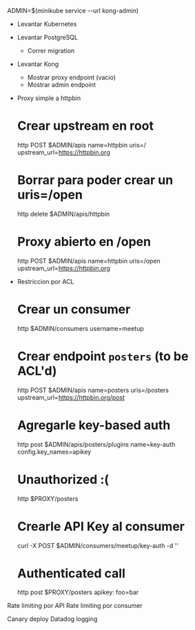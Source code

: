 ADMIN=$(minikube service --url kong-admin)

- Levantar Kubernetes
- Levantar PostgreSQL
    - Correr migration
- Levantar Kong
    - Mostrar proxy endpoint (vacio)
    - Mostrar admin endpoint

- Proxy simple a httpbin
    # Crear upstream en root
    http POST $ADMIN/apis name=httpbin uris=/ upstream_url=https://httpbin.org
    # Borrar para poder crear un uris=/open
    http delete $ADMIN/apis/httpbin
    # Proxy abierto en /open
    http POST $ADMIN/apis name=httpbin uris=/open upstream_url=https://httpbin.org

- Restriccion por ACL
    # Crear un consumer
    http $ADMIN/consumers username=meetup

    # Crear endpoint `posters` (to be ACL'd)
    http POST $ADMIN/apis name=posters uris=/posters upstream_url=https://httpbin.org/post
    # Agregarle key-based auth
    http post $ADMIN/apis/posters/plugins name=key-auth config.key_names=apikey
    # Unauthorized :(
    http $PROXY/posters

    # Crearle API Key al consumer
    curl -X POST $ADMIN/consumers/meetup/key-auth -d ''
    # Authenticated call
    http post $PROXY/posters apikey:<apikey> foo=bar


Rate limiting por API
Rate limiting por consumer

Canary deploy
Datadog logging
